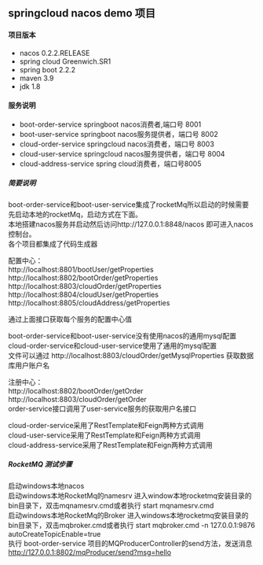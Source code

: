 springcloud nacos demo 项目
-

#### 项目版本
- nacos 0.2.2.RELEASE
- spring cloud Greenwich.SR1
- spring boot 2.2.2
- maven 3.9
- jdk 1.8


#### 服务说明
- boot-order-service springboot nacos消费者,端口号 8001
- boot-user-service springboot nacos服务提供者，端口号 8002
- cloud-order-service springcloud nacos消费者，端口号 8003
- cloud-user-service springcloud nacos服务提供者，端口号 8004  
- cloud-address-service spring cloud消费者，端口号8005  





##### 简要说明
boot-order-service和boot-user-service集成了rocketMq所以启动的时候需要先启动本地的rocketMq，启动方式在下面。<br/>
本地搭建nacos服务并启动然后访问http://127.0.0.1:8848/nacos 即可进入nacos控制台。<br/> 
各个项目都集成了代码生成器  

  
配置中心：<br/>
  http://localhost:8801/bootUser/getProperties  
  http://localhost:8802/bootOrder/getProperties  
  http://localhost:8803/cloudOrder/getProperties  
  http://localhost:8804/cloudUser/getProperties  
  http://localhost:8805/cloudAddress/getProperties  

通过上面接口获取每个服务的配置中心值  

boot-order-service和boot-user-service没有使用nacos的通用mysql配置  
cloud-order-service和cloud-user-service使用了通用的mysql配置  
文件可以通过 http://localhost:8803/cloudOrder/getMysqlProperties 获取数据库用户账户名   

注册中心：<br/>
 http://localhost:8802/bootOrder/getOrder
 http://localhost:8803/cloudOrder/getOrder  
 order-service接口调用了user-service服务的获取用户名接口  
   
 cloud-order-service采用了RestTemplate和Feign两种方式调用  
 cloud-user-service采用了RestTemplate和Feign两种方式调用    
 cloud-address-service采用了RestTemplate和Feign两种方式调用  
 
   
  
##### RocketMQ 测试步骤  
 启动windows本地nacos  
 启动windows本地RocketMq的namesrv 进入window本地rocketmq安装目录的bin目录下，双击mqnamesrv.cmd或者执行 start mqnamesrv.cmd    
 启动windows本地RocketMq的Broker 进入windows本地rocketmq安装目录的bin目录下，双击mqbroker.cmd或者执行 start mqbroker.cmd -n 127.0.0.1:9876 autoCreateTopicEnable=true  
 执行 boot-order-service 项目的MQProducerController的send方法，发送消息 http://127.0.0.1:8802/mqProducer/send?msg=hello  
 

